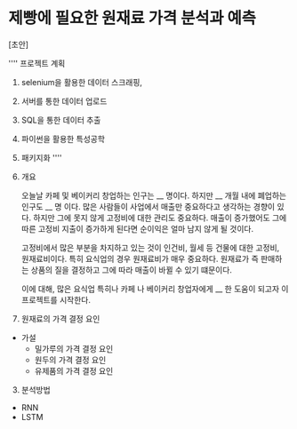 # 제빵에 필요한 원재료 가격 분석과 예측


[초안]

''''
프로젝트 계획
1. selenium을 활용한 데이터 스크래핑, 
2. 서버를 통한 데이터 업로드
3. SQL을 통한 데이터 추출
4. 파이썬을 활용한 특성공학
5. 패키지화 
''''


1. 개요
  
    오늘날 카페 및 베이커리 창업하는 인구는  __ 명이다. 하지만 __ 개월 내에 폐업하는 인구도 __ 명 이다. 많은 사람들이 사업에서 매출만 중요하다고 생각하는 경향이 있다.
    하지만 그에 못지 않게 고정비에 대한 관리도 중요하다. 매출이 증가했어도 그에 따른 고정비 지출이 증가하게 된다면 순이익은 얼마 남지 않게 될 것이다.
  
    고정비에서 많은 부분을 차지하고 있는 것이 인건비, 월세 등 건물에 대한 고정비, 원재료비이다. 특히 요식업의 경우 원재료비가 매우 중요하다. 
    원재료가 즉 판매하는 상품의 질을 결정하고 그에 따라 매출이 바뀔 수 있기 떄문이다.
    
    이에 대해, 많은 요식업 특히나 카페 나 베이커리 창업자에게 __ 한 도움이 되고자 이 프로젝트를 시작한다.
    
 
2. 원재료의 가격 결정 요인

- 가설
  + 밀가루의 가격 결정 요인
  + 원두의 가격 결정 요인
  + 유제품의 가격 결정 요인



3. 분석방법
- RNN
- LSTM
